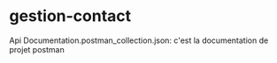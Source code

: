 # gestion-contact
Api Documentation.postman_collection.json:  c'est la documentation de projet postman
